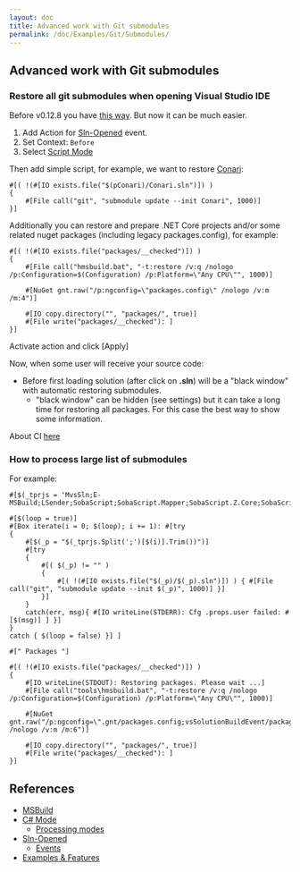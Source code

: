 ```yaml
---
layout: doc
title: Advanced work with Git submodules
permalink: /doc/Examples/Git/Submodules/
---
```

## Advanced work with Git submodules

### Restore all git submodules when opening Visual Studio IDE 

Before v0.12.8 you have [this way]({{site.docp}}/Examples/ReloadProjects/). But now it can be much easier.

1. Add Action for [Sln-Opened]({{site.docp}}/Events/SlnOpened/) event.
1. Set Context: `Before`
1. Select [Script Mode]({{site.docp}}/Modes/Script/)

Then add simple script, for example, we want to restore [Conari](https://github.com/3F/Conari):

```{{site.sbelang}}
#[( !(#[IO exists.file("$(pConari)/Conari.sln")]) )
{
    #[File call("git", "submodule update --init Conari", 1000)]
}]
```

Additionally you can restore and prepare .NET Core projects and/or some related nuget packages (including legacy packages.config), for example:

```{{site.sbelang}}
#[( !(#[IO exists.file("packages/__checked")]) )
{
    #[File call("hmsbuild.bat", "-t:restore /v:q /nologo /p:Configuration=$(Configuration) /p:Platform=\"Any CPU\"", 1000)]
        
    #[NuGet gnt.raw("/p:ngconfig=\"packages.config\" /nologo /v:m /m:4")]
    
    #[IO copy.directory("", "packages/", true)]
    #[File write("packages/__checked"): ]
}]
```

Activate action and click [Apply]

Now, when some user will receive your source code:

* Before first loading solution (after click on **.sln**) will be a "black window" with automatic restoring submodules.
    * "black window" can be hidden (see settings) but it can take a long time for restoring all packages. For this case the best way to show some information.

About CI [here]({{site.docp}}/CI/)


### How to process large list of submodules

For example:

```{{site.sbelang}}
#[$(_tprjs = 'MvsSln;E-MSBuild;LSender;SobaScript;SobaScript.Mapper;SobaScript.Z.Core;SobaScript.Z.Ext;SobaScript.Z.VS;Varhead')]

#[$(loop = true)]
#[Box iterate(i = 0; $(loop); i += 1): #[try
{
    #[$(_p = "$(_tprjs.Split(';')[$(i)].Trim())")]
    #[try 
    {
        #[( $(_p) != "" ) 
        {
            #[( !(#[IO exists.file("$(_p)/$(_p).sln")]) ) { #[File call("git", "submodule update --init $(_p)", 1000)] }]
        }]
    }
    catch(err, msg){ #[IO writeLine(STDERR): Cfg .props.user failed: #[$(msg)] ] }]
}
catch { $(loop = false) }] ]

#[" Packages "]

#[( !(#[IO exists.file("packages/__checked")]) )
{
    #[IO writeLine(STDOUT): Restoring packages. Please wait ...]
    #[File call("tools\hmsbuild.bat", "-t:restore /v:q /nologo /p:Configuration=$(Configuration) /p:Platform=\"Any CPU\"", 1000)]

    #[NuGet gnt.raw("/p:ngconfig=\".gnt/packages.config;vsSolutionBuildEvent/packages.config;vsSolutionBuildEventTest/packages.config\" /nologo /v:m /m:6")]    
    
    #[IO copy.directory("", "packages/", true)]
    #[File write("packages/__checked"): ]
}]
```


## References

* [MSBuild]({{site.docp}}/Scripts/MSBuild/)
* [C# Mode]({{site.docp}}/Modes/CSharp/)
    * [Processing modes]({{site.docp}}/Modes/)
* [Sln-Opened]({{site.docp}}/Events/SlnOpened/#context)
    * [Events]({{site.docp}}/Events/)
* [Examples & Features]({{site.docp}}/Examples/)